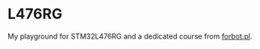 # L476RG

My playground for STM32L476RG and a dedicated course from [forbot.pl](https://forbot.pl/blog/kurs-stm32l4-taktowanie-ukladu-rtc-watchdog-id46579).
